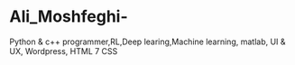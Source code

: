 # Ali_Moshfeghi-
Python &amp; c++ programmer,RL,Deep learing,Machine learning, matlab, UI & UX, Wordpress, HTML 7 CSS
